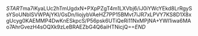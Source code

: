 $START$ma7iKyaLUc2hTmUgdxN+PXpPZgT4m1LXVbj6/iJ0iYWcYEkd8LrRgySsYSoUNbISVWPAjYKI/GsDn/IiojybVAeHZ7PP15BMvt7iJR7xLPVY7KS8D1X8xgUcyg0KAEMMP4DwKnESkpcS/P56psk6UTiQeRi11NxMPjNA+YWI1iwa6MAo7AhrGvezH4sOQXk9zLeBRAEZbG4Q6aiHTNicjQ==$END$